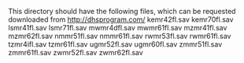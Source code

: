 This directory should have the following files, which can be requested downloaded from http://dhsprogram.com/
	kemr42fl.sav
	kemr70fl.sav
	lsmr41fl.sav
	lsmr71fl.sav
	mwmr4dfl.sav
	mwmr61fl.sav
	mzmr41fl.sav
	mzmr62fl.sav
	nmmr51fl.sav
	nmmr61fl.sav
	rwmr53fl.sav
	rwmr61fl.sav
	tzmr4ifl.sav
	tzmr61fl.sav
	ugmr52fl.sav
	ugmr60fl.sav
	zmmr51fl.sav
	zmmr61fl.sav
	zwmr52fl.sav
	zwmr62fl.sav
